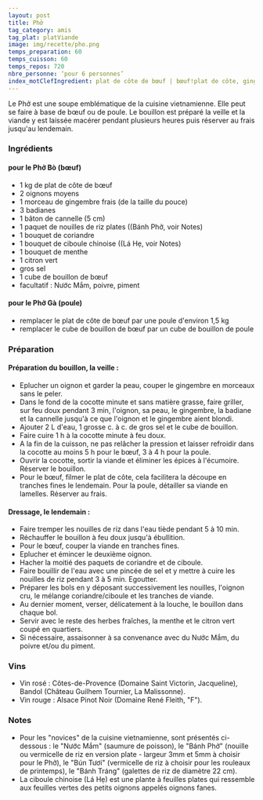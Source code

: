 ```yaml
---
layout: post
title: Phở
tag_category: amis
tag_plat: platViande
image: img/recette/pho.png
temps_preparation: 60
temps_cuisson: 60
temps_repos: 720
nbre_personne: ‘pour 6 personnes’
index_motClefIngredient: plat de côte de bœuf | bœuf!plat de côte, gingembre, nouille de riz, coriandre, menthe
---
```

Le Phở est une soupe emblématique de la cuisine vietnamienne. Elle peut se faire à base de bœuf ou de poule. Le bouillon est préparé la veille et la viande y est laissée macérer pendant plusieurs heures puis réserver au frais jusqu'au lendemain.

### Ingrédients
#### pour le Phở Bò (bœuf)
* 1 kg de plat de côte de bœuf
* 2 oignons moyens
* 1 morceau de gingembre frais (de la taille du pouce)
* 3 badianes
* 1 bâton de cannelle (5 cm)
* 1 paquet de nouilles de riz plates ((Bánh Phở, voir Notes)
* 1 bouquet de coriandre
* 1 bouquet de ciboule chinoise ((Lá Hẹ, voir Notes)
* 1 bouquet de menthe
* 1 citron vert
* gros sel
* 1 cube de bouillon de bœuf
* facultatif : Nước Mắm, poivre, piment

#### pour le Phở Gà (poule)
* remplacer le plat de côte de bœuf par une poule d'environ 1,5 kg
* remplacer le cube de bouillon de bœuf par un cube de bouillon de poule

### Préparation
#### Préparation du bouillon, la veille :
* Eplucher un oignon et garder la peau, couper le gingembre en morceaux sans le peler.
* Dans le fond de la cocotte minute et sans matière grasse, faire griller, sur feu doux pendant 3 min, l'oignon, sa peau, le gingembre, la badiane et la cannelle jusqu'à ce que l'oignon et le gingembre aient blondi.
* Ajouter 2 L d'eau, 1 grosse c. à c. de gros sel et le cube de bouillon.
* Faire cuire 1 h à la cocotte minute à feu doux.
* A la fin de la cuisson, ne pas relâcher la pression et laisser refroidir dans la cocotte au moins 5 h pour le bœuf, 3 à 4 h pour la poule.
* Ouvrir la cocotte, sortir la viande et éliminer les épices à l'écumoire. Réserver le bouillon.
* Pour le bœuf, filmer le plat de côte, cela facilitera la découpe en tranches fines le lendemain. Pour la poule, détailler sa viande en lamelles. Réserver au frais.

#### Dressage, le lendemain :
* Faire tremper les nouilles de riz dans l'eau tiède pendant 5 à 10 min.
* Réchauffer le bouillon à feu doux jusqu'à ébullition.
* Pour le bœuf, couper la viande en tranches fines.
* Eplucher et émincer le deuxième oignon.
* Hacher la moitié des paquets de coriandre et de ciboule.
* Faire bouillir de l'eau avec une pincée de sel et y mettre à cuire les nouilles de riz pendant 3 à 5 min. Egoutter.
* Préparer les bols en y déposant successivement les nouilles, l'oignon cru, le mélange coriandre/ciboule et les tranches de viande.
* Au dernier moment, verser, délicatement à la louche, le bouillon dans chaque bol.
* Servir avec le reste des herbes fraîches, la menthe et le citron vert coupé en quartiers.
* Si nécessaire, assaisonner à sa convenance avec du Nước Mắm, du poivre et/ou du piment.

### Vins
* Vin rosé : Côtes-de-Provence (Domaine Saint Victorin, Jacqueline), Bandol (Château Guilhem Tournier, La Malissonne).
* Vin rouge : Alsace Pinot Noir (Domaine René Fleith, "F").

### Notes
* Pour les "novices" de la cuisine vietnamienne, sont présentés ci-dessous : le "Nước Mắm" (saumure de poisson), le "Bánh Phở" (nouille ou vermicelle de riz en version plate - largeur 3mm et 5mm à choisir pour le Phở), le "Bún Tươi" (vermicelle de riz à choisir pour les rouleaux de printemps), le "Bánh Tráng" (galettes de riz de diamètre 22 cm).
* La ciboule chinoise (Lá Hẹ) est une plante à feuilles plates qui ressemble aux feuilles vertes des petits oignons appelés oignons fanes.
